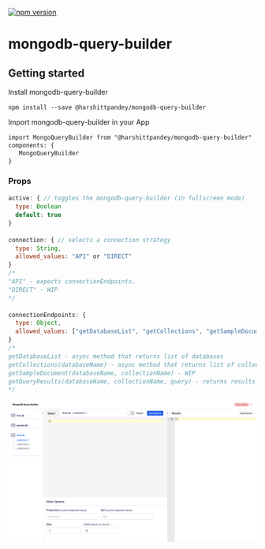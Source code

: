 [![npm version](https://badge.fury.io/js/@harshittpandey%2Fmongodb-query-builder.svg)](https://badge.fury.io/js/@harshittpandey%2Fmongodb-query-builder)
# mongodb-query-builder

## Getting started

Install mongodb-query-builder
```
npm install --save @harshittpandey/mongodb-query-builder
```
Import mongodb-query-builder in your App
```
import MongoQueryBuilder from "@harshittpandey/mongodb-query-builder"
components: {
   MongoQueryBuilder
}
```
### Props
```javascript
active: { // toggles the mongodb-query-builder (in fullscreen mode)
  type: Boolean
  default: true
}

connection: { // selects a connection strategy
  type: String,
  allowed_values: "API" or "DIRECT"
}
/*
"API" - expects connectionEndpoints.
"DIRECT" - WIP
*/

connectionEndpoints: {
  type: Object,
  allowed_values: ["getDatabaseList", "getCollections", "getSampleDocument", "getQueryResults"]
}
/*
getDatabaseList - async method that returns list of databases
getCollections(databaseName) - async method that returns list of collections for databaseName
getSampleDocument(databaseName, collectionName) - WIP
getQueryResults(databaseName, collectionName, query) - returns results for query(mongo-query)
*/

```
![mongodb-query-builder](https://github.com/harshittpandey/mongo-query-builder/blob/master/image.png)
